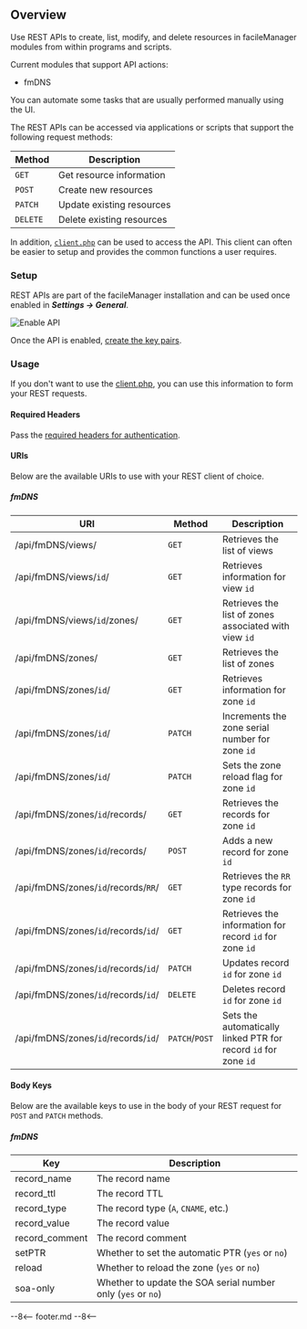 ## Overview
Use REST APIs to create, list, modify, and delete resources in facileManager modules from within programs and scripts.

Current modules that support API actions:

* fmDNS

You can automate some tasks that are usually performed manually using the UI.

The REST APIs can be accessed via applications or scripts that support the following request methods:

| Method | Description |
|--------|-------------|
| `GET`  | Get resource information |
| `POST` | Create new resources |
| `PATCH` | Update existing resources |
| `DELETE` | Delete existing resources |

In addition, [`client.php`](./client.php.md) can be used to access the API. This client can often be easier to setup and provides the common functions a user requires.

### Setup
REST APIs are part of the facileManager installation and can be used once enabled in **_Settings → General_**.

![Enable API](../images/api/EnableAPI.png)

Once the API is enabled, [create the key pairs](./auth.md).

### Usage
If you don't want to use the [client.php](client.php.md), you can use this information to form your REST requests.

#### Required Headers
Pass the [required headers for authentication](./auth.md#other-client).

#### URIs
Below are the available URIs to use with your REST client of choice.

##### fmDNS
| URI | Method | Description |
|-----|--------|-------------|
| /api/fmDNS/views/ | `GET` | Retrieves the list of views |
| /api/fmDNS/views/`id`/ | `GET` | Retrieves information for view `id` |
| /api/fmDNS/views/`id`/zones/ | `GET` | Retrieves the list of zones associated with view `id` |
| /api/fmDNS/zones/ | `GET` | Retrieves the list of zones |
| /api/fmDNS/zones/`id`/ | `GET` | Retrieves information for zone `id` |
| /api/fmDNS/zones/`id`/ | `PATCH` | Increments the zone serial number for zone `id` |
| /api/fmDNS/zones/`id`/ | `PATCH` | Sets the zone reload flag for zone `id` |
| /api/fmDNS/zones/`id`/records/ | `GET` | Retrieves the records for zone `id` |
| /api/fmDNS/zones/`id`/records/ | `POST` | Adds a new record for zone `id` |
| /api/fmDNS/zones/`id`/records/`RR`/ | `GET` | Retrieves the `RR` type records for zone `id` |
| /api/fmDNS/zones/`id`/records/`id`/ | `GET` | Retrieves the information for record `id` for zone `id` |
| /api/fmDNS/zones/`id`/records/`id`/ | `PATCH` | Updates record `id` for zone `id` |
| /api/fmDNS/zones/`id`/records/`id`/ | `DELETE` | Deletes record `id` for zone `id` |
| /api/fmDNS/zones/`id`/records/`id`/ | `PATCH`/`POST` | Sets the automatically linked PTR for record `id` for zone `id` |

#### Body Keys
Below are the available keys to use in the body of your REST request for `POST` and `PATCH` methods.

##### fmDNS
| Key | Description |
|-----|-------------|
| record_name | The record name |
| record_ttl | The record TTL |
| record_type | The record type (`A`, `CNAME`, etc.) |
| record_value | The record value |
| record_comment | The record comment |
| setPTR | Whether to set the automatic PTR (`yes` or `no`) |
| reload | Whether to reload the zone (`yes` or `no`) |
| soa-only | Whether to update the SOA serial number only (`yes` or `no`) |

--8<--
footer.md
--8<--
